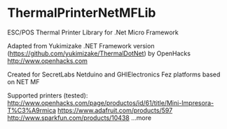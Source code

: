 ThermalPrinterNetMFLib 
======================

ESC/POS Thermal Printer Library for .Net Micro Framework 

Adapted from Yukimizake .NET Framework version (https://github.com/yukimizake/ThermalDotNet) by OpenHacks http://www.openhacks.com

Created for SecretLabs Netduino and GHIElectronics Fez platforms based on NET MF

Supported printers (tested):
http://www.openhacks.com/page/productos/id/61/title/Mini-Impresora-T%C3%A9rmica
https://www.adafruit.com/products/597
http://www.sparkfun.com/products/10438
...more